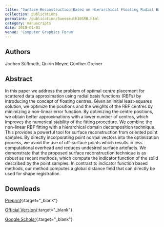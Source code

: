 ```yaml
---
title: "Surface Reconstruction Based on Hierarchical Floating Radial Basis Functions"
collection: publications
permalink: /publication/Suessmuth10SRB.html
category: manuscripts
date: 2010-01-01
venue: 'Computer Graphics Forum'
---
```

## Authors
Jochen Süßmuth, Quirin Meyer, Günther Greiner
## Abstract
In this paper we address the problem of optimal centre placement for scattered data approximation using radial basis functions (RBFs) by introducing the concept of floating centres. Given an initial least-squares solution, we optimize the positions and the weights of the RBF centres by minimizing a non-linear error function. By optimizing the centre positions, we obtain better approximations with a lower number of centres, which improves the numerical stability of the fitting procedure. We combine the non-linear RBF fitting with a hierarchical domain decomposition technique. This provides a powerful tool for surface reconstruction from oriented point samples. By directly incorporating point normal vectors into the optimization process, we avoid the use of off-surface points which results in less computational overhead and reduces undesired surface artefacts. We demonstrate that the proposed surface reconstruction technique is as robust as recent methods, which compute the indicator function of the solid described by the point samples. In contrast to indicator function based methods, our method computes a global distance field that can directly be used for shape registration.
## Downloads

[Preprint](../files/Suessmuth10SRB.pdf){:target="_blank"}

[Official Version](https://diglib.eg.org/items/a29ab8c4-ad30-4b24-85e0-75602a8b1ea4){:target="_blank"}

[Google Scholar](https://scholar.google.com/scholar?q=Surface+Reconstruction+Based+on+Hierarchical+Floating+Radial+Basis+Functions){:target="_blank"}